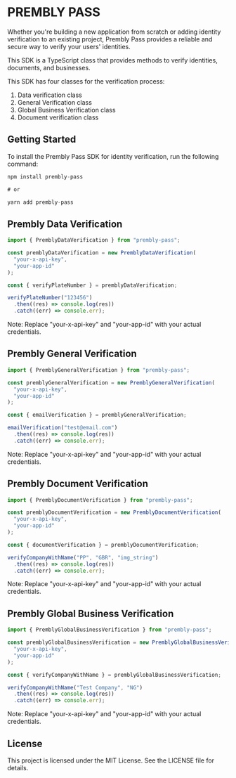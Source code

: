 # PREMBLY PASS

Whether you're building a new application from scratch or adding identity verification to an existing project, Prembly Pass provides a reliable and secure way to verify your users' identities.

This SDK is a TypeScript class that provides methods to verify identities, documents, and businesses.

This SDK has four classes for the verification process:

1. Data verification class
2. General Verification class
3. Global Business Verification class
4. Document verification class

## Getting Started

To install the Prembly Pass SDK for identity verification, run the following command:

```javascript
npm install prembly-pass

# or

yarn add prembly-pass
```

## Prembly Data Verification

```javascript
import { PremblyDataVerification } from "prembly-pass";

const premblyDataVerification = new PremblyDataVerification(
  "your-x-api-key",
  "your-app-id"
);

const { verifyPlateNumber } = premblyDataVerification;

verifyPlateNumber("123456")
  .then((res) => console.log(res))
  .catch((err) => console.err);
```

Note: Replace "your-x-api-key" and "your-app-id" with your actual credentials.

## Prembly General Verification

```javascript
import { PremblyGeneralVerification } from "prembly-pass";

const premblyGeneralVerification = new PremblyGeneralVerification(
  "your-x-api-key",
  "your-app-id"
);

const { emailVerification } = premblyGeneralVerification;

emailVerification("test@email.com")
  .then((res) => console.log(res))
  .catch((err) => console.err);
```

Note: Replace "your-x-api-key" and "your-app-id" with your actual credentials.

## Prembly Document Verification

```javascript
import { PremblyDocumentVerification } from "prembly-pass";

const premblyDocumentVerification = new PremblyDocumentVerification(
  "your-x-api-key",
  "your-app-id"
);

const { documentVerification } = premblyDocumentVerification;

verifyCompanyWithName("PP", "GBR", "img_string")
  .then((res) => console.log(res))
  .catch((err) => console.err);
```

Note: Replace "your-x-api-key" and "your-app-id" with your actual credentials.

## Prembly Global Business Verification

```javascript
import { PremblyGlobalBusinessVerification } from "prembly-pass";

const premblyGlobalBusinessVerification = new PremblyGlobalBusinessVerification(
  "your-x-api-key",
  "your-app-id"
);

const { verifyCompanyWithName } = premblyGlobalBusinessVerification;

verifyCompanyWithName("Test Company", "NG")
  .then((res) => console.log(res))
  .catch((err) => console.err);
```

Note: Replace "your-x-api-key" and "your-app-id" with your actual credentials.

## License

This project is licensed under the MIT License. See the LICENSE file for details.
